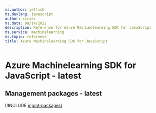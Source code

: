 ```yaml
---
ms.author: jeffish
ms.devlang: javascript
author: xirzec
ms.data: 09/14/2022
description: Reference for Azure Machinelearning SDK for JavaScript
ms.service: machinelearning
ms.topic: reference
title: Azure Machinelearning SDK for JavaScript
---
```

# Azure Machinelearning SDK for JavaScript - latest

## Management packages - latest
[!INCLUDE [mgmt-packages](machinelearning-mgmt-index.md)]